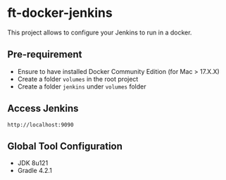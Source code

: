 # ft-docker-jenkins
This project allows to configure your Jenkins to run in a docker.

## Pre-requirement
* Ensure to have installed Docker Community Edition (for Mac > 17.X.X)
* Create a folder `volumes` in the root project
* Create a folder `jenkins` under `volumes` folder

## Access Jenkins
`http://localhost:9090`

## Global Tool Configuration
* JDK 8u121
* Gradle 4.2.1